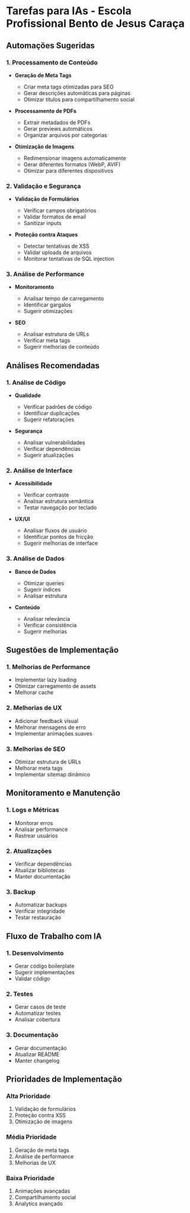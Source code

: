 # Tarefas para IAs - Escola Profissional Bento de Jesus Caraça

## Automações Sugeridas

### 1. Processamento de Conteúdo
- **Geração de Meta Tags**
  - Criar meta tags otimizadas para SEO
  - Gerar descrições automáticas para páginas
  - Otimizar títulos para compartilhamento social

- **Processamento de PDFs**
  - Extrair metadados de PDFs
  - Gerar previews automáticos
  - Organizar arquivos por categorias

- **Otimização de Imagens**
  - Redimensionar imagens automaticamente
  - Gerar diferentes formatos (WebP, AVIF)
  - Otimizar para diferentes dispositivos

### 2. Validação e Segurança
- **Validação de Formulários**
  - Verificar campos obrigatórios
  - Validar formatos de email
  - Sanitizar inputs

- **Proteção contra Ataques**
  - Detectar tentativas de XSS
  - Validar uploads de arquivos
  - Monitorar tentativas de SQL injection

### 3. Análise de Performance
- **Monitoramento**
  - Analisar tempo de carregamento
  - Identificar gargalos
  - Sugerir otimizações

- **SEO**
  - Analisar estrutura de URLs
  - Verificar meta tags
  - Sugerir melhorias de conteúdo

## Análises Recomendadas

### 1. Análise de Código
- **Qualidade**
  - Verificar padrões de código
  - Identificar duplicações
  - Sugerir refatorações

- **Segurança**
  - Analisar vulnerabilidades
  - Verificar dependências
  - Sugerir atualizações

### 2. Análise de Interface
- **Acessibilidade**
  - Verificar contraste
  - Analisar estrutura semântica
  - Testar navegação por teclado

- **UX/UI**
  - Analisar fluxos de usuário
  - Identificar pontos de fricção
  - Sugerir melhorias de interface

### 3. Análise de Dados
- **Banco de Dados**
  - Otimizar queries
  - Sugerir índices
  - Analisar estrutura

- **Conteúdo**
  - Analisar relevância
  - Verificar consistência
  - Sugerir melhorias

## Sugestões de Implementação

### 1. Melhorias de Performance
- Implementar lazy loading
- Otimizar carregamento de assets
- Melhorar cache

### 2. Melhorias de UX
- Adicionar feedback visual
- Melhorar mensagens de erro
- Implementar animações suaves

### 3. Melhorias de SEO
- Otimizar estrutura de URLs
- Melhorar meta tags
- Implementar sitemap dinâmico

## Monitoramento e Manutenção

### 1. Logs e Métricas
- Monitorar erros
- Analisar performance
- Rastrear usuários

### 2. Atualizações
- Verificar dependências
- Atualizar bibliotecas
- Manter documentação

### 3. Backup
- Automatizar backups
- Verificar integridade
- Testar restauração

## Fluxo de Trabalho com IA

### 1. Desenvolvimento
- Gerar código boilerplate
- Sugerir implementações
- Validar código

### 2. Testes
- Gerar casos de teste
- Automatizar testes
- Analisar cobertura

### 3. Documentação
- Gerar documentação
- Atualizar README
- Manter changelog

## Prioridades de Implementação

### Alta Prioridade
1. Validação de formulários
2. Proteção contra XSS
3. Otimização de imagens

### Média Prioridade
1. Geração de meta tags
2. Análise de performance
3. Melhorias de UX

### Baixa Prioridade
1. Animações avançadas
2. Compartilhamento social
3. Analytics avançado 